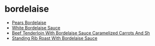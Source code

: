 # bordelaise

 * [Pears Bordelaise](index/p/pears-bordelaise-101479.json)
 * [White Bordelaise Sauce](index/w/white-bordelaise-sauce-105630.json)
 * [Beef Tenderloin With Bordelaise Sauce Caramelized Carrots And Sh](index/b/beef-tenderloin-with-bordelaise-sauce-caramelized-carrots-and-sh.json)
 * [Standing Rib Roast With Bordelaise Sauce](index/s/standing-rib-roast-with-bordelaise-sauce.json)
